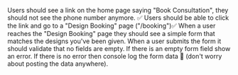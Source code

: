 Users should see a link on the home page saying "Book Consultation", they should not see the phone number anymore. ✅
Users should be able to click the link and go to a "Design Booking" page ("/booking")✅
When a user reaches the "Design Booking" page they should see a simple form that matches the designs you've been given. 
When a user submits the form it should validate that no fields are empty. 
If there is an empty form field show an error.
If there is no error then console log the form data 🙂 (don't worry about posting the data anywhere).